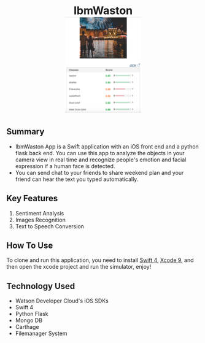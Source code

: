<h1 align="center">
  IbmWaston
  <br>
   <img src="visualAnalyze.png" width="200">
  <br>
</h1>

## Summary
- IbmWaston App is a Swift application with an iOS front end and a python flask back end. You can use this app to analyze the objects in your camera view in real time and recognize people's emotion and facial expression if a human face is detected.
- You can send chat to your friends to share weekend plan and your friend can hear the text you typed automatically.

##  Key Features
1. Sentiment Analysis
2. Images Recognition
3. Text to Speech Conversion

##  How To Use
To clone and run this application, you need to install [Swift 4](https://developer.apple.com/library/content/documentation/Swift/Conceptual/Swift_Programming_Language/GuidedTour.html), [Xcode 9](https://developer.apple.com/xcode/downloads/), and then open the xcode project and run the simulator, enjoy!

## Technology Used
- Watson Developer Cloud's iOS SDKs
- Swift 4
- Python Flask
- Mongo DB
- Carthage
- Filemanager System
